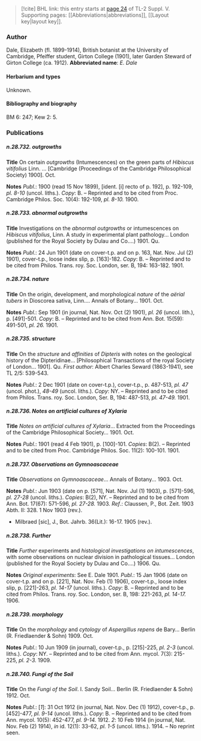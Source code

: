 > [!cite] BHL link: this entry starts at [page 24](https://www.biodiversitylibrary.org/page/33259070) of TL-2 Suppl. V.
> Supporting pages: [[Abbreviations|abbreviations]], [[Layout key|layout key]].

### Author

Dale, Elizabeth (fl. 1899-1914), British botanist at the University of Cambridge, Pfeiffer student, Girton College (1901), later Garden Steward of Girton College (ca. 1912). 
**Abbreviated name**: *E. Dale*

#### Herbarium and types

Unknown.

#### Bibliography and biography

BM 6: 247; Kew 2: 5.

### Publications

##### n.28.732. outgrowths

**Title**
On certain *outgrowths* (Intumescences) on the green parts of *Hibiscus vitifolius* Linn. ... \[Cambridge (Proceedings of the Cambridge Philosophical Society) 1900\]. Oct.

**Notes**
*Publ*.: 1900 (read 15 Nov 1899), \[ident. \[i\] recto of p. 192\], p. 192-109, *pl. 8-10* (uncol. liths.).
*Copy*: B. – Reprinted and to be cited from Proc. Cambridge Philos. Soc. 10(4): 192-109, *pl. 8-10.* 1900.

##### n.28.733. abnormal outgrowths

**Title**
Investigations on the *abnormal outgrowths* or intumescences on *Hibiscus vitifolius*, Linn. A study in experimental plant pathology... London (published for the Royal Society by Dulau and Co....) 1901. Qu.

**Notes**
*Publ*.: 24 Jun 1901 (date on cover-t.p. and on p. 163, Nat. Nov. Jul (2) 1901), cover-t.p., loose index slip, p. \[163\]-182. *Copy*: B. – Reprinted and to be cited from Philos. Trans. roy. Soc. London, ser. B, 194: 163-182. 1901.

##### n.28.734. nature

**Title**
On the origin, development, and morphological *nature* of the *aërial tubers* in Dioscorea sativa, Linn.... Annals of Botany... 1901. Oct.

**Notes**
*Publ*.: Sep 1901 (in journal, Nat. Nov. Oct (2) 1901), *pl. 26* (uncol. lith.), p. \[491\]-501. *Copy*: B. – Reprinted and to be cited from Ann. Bot. 15(59): 491-501, *pl. 26.* 1901.

##### n.28.735. structure

**Title**
On the *structure* and *affinities* of *Dipteris* with notes on the geological history of the Dipteridinae... \[Philosophical Transactions of the royal Society of London... 1901\]. Qu. *First author*: Albert Charles Seward (1863-1941), see TL 2/5: 539-543.

**Notes**
*Publ*.: 2 Dec 1901 (date on cover-t.p.), cover-t.p., p. 487-513, *pl. 47* (uncol. phot.), *48-49* (uncol. liths.). *Copy*: NY. – Reprinted and to be cited from Philos. Trans. roy. Soc. London, Ser. B, 194: 487-513, *pl. 47-49.* 1901.

##### n.28.736. Notes on artificial cultures of Xylaria

**Title**
*Notes on artificial cultures of Xylaria*... Extracted from the Proceedings of the Cambridge Philosophical Society... 1901. Oct.

**Notes**
*Publ*.: 1901 (read 4 Feb 1901), p. \[100\]-101. *Copies*: B(2). – Reprinted and to be cited from Proc. Cambridge Philos. Soc. 11(2): 100-101. 1901.

##### n.28.737. Observations on Gymnoascaceae

**Title**
*Observations on Gymnoascaceae*... Annals of Botany... 1903. Oct.

**Notes**
*Publ*.: Jun 1903 (date on p. \[571\], Nat. Nov. Jul (1) 1903), p. \[571\]-596, *pl. 27-28* (uncol. liths.). *Copies*: B(2), NY. – Reprinted and to be cited from Ann. Bot. 17(67): 571-596, *pl. 27-28.* 1903.
*Ref*.: Claussen, P., Bot. Zeit. 1903 Abth. II: 328. 1 Nov 1903 (rev.).
- Milbraed \[sic\], J., Bot. Jahrb. 36(Lit.): 16-17. 1905 (rev.).

##### n.28.738. Further

**Title**
*Further* experiments and *histological investigations on intumescences*, with some observations on nuclear division in pathological tissues... London (published for the Royal Society by Dulau and Co....) 1906. Qu.

**Notes**
*Original experiments*: See E. Dale 1901.
*Publ*.: 15 Jan 1906 (date on cover-t.p. and on p. \[221\], Nat. Nov. Feb (1) 1906), cover-t.p., loose index slip, p. \[221\]-263, *pl. 14-17* (uncol. liths.). *Copy*: B. – Reprinted and to be cited from Philos. Trans. roy. Soc. London, ser. B, 198: 221-263, *pl. 14-17.* 1906.

##### n.28.739. morphology

**Title**
On the *morphology* and *cytology* of *Aspergillus repens* de Bary... Berlin (R. Friedlaender & Sohn) 1909. Oct.

**Notes**
*Publ*.: 10 Jun 1909 (in journal), cover-t.p., p. \[215\]-225, *pl. 2-3* (uncol. liths.). *Copy*: NY. – Reprinted and to be cited from Ann. mycol. 7(3): 215-225, *pl. 2-3.* 1909.

##### n.28.740. Fungi of the Soil

**Title**
On the *Fungi of the Soil*. I. Sandy Soil... Berlin (R. Friedlaender & Sohn) 1912. Oct.

**Notes**
*Publ*.: \[*1*\]: 31 Oct 1912 (in journal, Nat. Nov. Dec (1) 1912), cover-t.p., p. \[452\]-477, *pl. 9-14* (uncol. liths.). *Copy*: B. – Reprinted and to be cited from Ann. mycol. 10(5): 452-477, *pl. 9-14.* 1912.
*2*: 10 Feb 1914 (in journal, Nat. Nov. Feb (2) 1914), *in* id. 12(1): 33-62, *pl. 1-5* (uncol. liths.). 1914. – No reprint seen.

